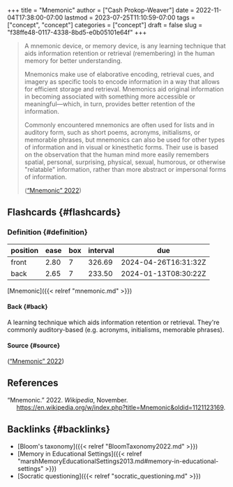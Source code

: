 +++
title = "Mnemonic"
author = ["Cash Prokop-Weaver"]
date = 2022-11-04T17:38:00-07:00
lastmod = 2023-07-25T11:10:59-07:00
tags = ["concept", "concept"]
categories = ["concept"]
draft = false
slug = "f38ffe48-0117-4338-8bd5-e0b05101e64f"
+++

> A mnemonic device, or memory device, is any learning technique that aids information retention or retrieval (remembering) in the human memory for better understanding.
>
> Mnemonics make use of elaborative encoding, retrieval cues, and imagery as specific tools to encode information in a way that allows for efficient storage and retrieval. Mnemonics aid original information in becoming associated with something more accessible or meaningful—which, in turn, provides better retention of the information.
>
> Commonly encountered mnemonics are often used for lists and in auditory form, such as short poems, acronyms, initialisms, or memorable phrases, but mnemonics can also be used for other types of information and in visual or kinesthetic forms. Their use is based on the observation that the human mind more easily remembers spatial, personal, surprising, physical, sexual, humorous, or otherwise "relatable" information, rather than more abstract or impersonal forms of information.
>
> (<a href="#citeproc_bib_item_1">“Mnemonic” 2022</a>)


## Flashcards {#flashcards}


### Definition {#definition}

| position | ease | box | interval | due                  |
|----------|------|-----|----------|----------------------|
| front    | 2.80 | 7   | 326.69   | 2024-04-26T16:31:32Z |
| back     | 2.65 | 7   | 233.50   | 2024-01-13T08:30:22Z |

[Mnemonic]({{< relref "mnemonic.md" >}})


#### Back {#back}

A learning technique which aids information retention or retrieval. They're commonly auditory-based (e.g. acronyms, initialisms, memorable phrases).


#### Source {#source}

(<a href="#citeproc_bib_item_1">“Mnemonic” 2022</a>)

## References

<style>.csl-entry{text-indent: -1.5em; margin-left: 1.5em;}</style><div class="csl-bib-body">
  <div class="csl-entry"><a id="citeproc_bib_item_1"></a>“Mnemonic.” 2022. <i>Wikipedia</i>, November. <a href="https://en.wikipedia.org/w/index.php?title=Mnemonic&oldid=1121123169">https://en.wikipedia.org/w/index.php?title=Mnemonic&#38;oldid=1121123169</a>.</div>
</div>


## Backlinks {#backlinks}

-   [Bloom's taxonomy]({{< relref "BloomTaxonomy2022.md" >}})
-   [Memory in Educational Settings]({{< relref "marshMemoryEducationalSettings2013.md#memory-in-educational-settings" >}})
-   [Socratic questioning]({{< relref "socratic_questioning.md" >}})
